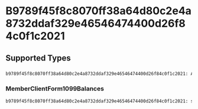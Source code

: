 # B9789f45f8c8070ff38a64d80c2e4a8732ddaf329e46546474400d26f84c0f1c2021


## Supported Types

### 

```python
b9789f45f8c8070ff38a64d80c2e4a8732ddaf329e46546474400d26f84c0f1c2021: Any = /* values here */
```

### MemberClientForm1099Balances

```python
b9789f45f8c8070ff38a64d80c2e4a8732ddaf329e46546474400d26f84c0f1c2021: shared.MemberClientForm1099Balances = /* values here */
```

